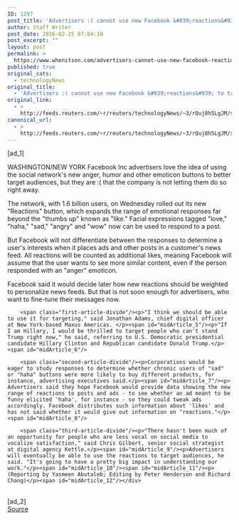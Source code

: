```yaml
---
ID: 1297
post_title: 'Advertisers :( cannot use new Facebook &#039;reactions&#039; to target viewers'
author: Staff Writer
post_date: 2016-02-25 07:04:10
post_excerpt: ""
layout: post
permalink: >
  https://www.whenitson.com/advertisers-cannot-use-new-facebook-reactions-to-target-viewers/
published: true
original_cats:
  - technologyNews
original_title:
  - 'Advertisers :( cannot use new Facebook &#039;reactions&#039; to target viewers'
original_link:
  - >
    http://feeds.reuters.com/~r/reuters/technologyNews/~3/rQuj8h5LgJM/story01.htm
canonical_url:
  - >
    http://feeds.reuters.com/~r/reuters/technologyNews/~3/rQuj8h5LgJM/story01.htm
---
```

 [ad_1]
<br><div id="articleText">
<span id="midArticle_start"/>

<span id="midArticle_0"/><span class="focusParagraph" readability="6"><p><span class="articleLocation">WASHINGTON/NEW YORK</span> Facebook Inc advertisers love the idea of using the social network's new anger, humor and other emoticon buttons to better target audiences, but they are :( that the company is not letting them do so right away.</p></span><span id="midArticle_1"/><p>The network, with 1.6 billion users, on Wednesday rolled out its new "Reactions" button, which expands the range of emotional responses far beyond the "thumbs up" known as "like." Facial expressions tagged "love," "haha," "sad," "angry" and "wow" now can be used to respond to a post.</p><span id="midArticle_2"/><p>But Facebook will not differentiate between the responses to determine a user's interests when it places ads and other posts in a customer's news feed. All reactions will be counted as additional likes, meaning Facebook will assume that the user wants to see more similar content, even if the person responded with an "anger" emoticon.</p><span id="midArticle_3"/><p>Facebook said it would decide later how new reactions should be weighted to personalize news feeds. But that is not soon enough for advertisers, who want to fine-tune their messages now.</p><span id="midArticle_4"/>
        
        <span class="first-article-divide"/><p>"I think we should be able to use it for targeting," said Jonathan Adams, chief digital officer at New York-based Maxus Americas. </p><span id="midArticle_5"/><p>"If I am Hillary, I would be thrilled to target people who can't stand Trump right now," he said, referring to U.S. Democratic presidential candidate Hillary Clinton and Republican candidate Donald Trump.</p><span id="midArticle_6"/>
        
        <span class="second-article-divide"/><p>Corporations would be eager to study responses to determine whether chronic users of "sad" or "haha" buttons were more likely to buy different products, for instance, advertising executives said.</p><span id="midArticle_7"/><p> Advertisers said they hope Facebook would provide data showing the new range of reactions to posts and ads - to see whether an ad meant to be funny elicited 'haha', for instance - so they could tweak ads accordingly. Facebook distributes such information about 'likes' and has not said whether it would give out information on "reactions."</p><span id="midArticle_8"/>
        
        <span class="third-article-divide"/><p>"There hasn't been much of an opportunity for people who are less vocal on social media to vocalize satisfaction," said Chris Gilbert, senior social strategist at digital agency Kettle.</p><span id="midArticle_9"/><p>Advertisers will eventually be able to use the reactions to target audiences, he said. "It's going to have a pretty big impact in understanding our work."</p><span id="midArticle_10"/><span id="midArticle_11"/><p> (Reporting by Yasmeen Abutaleb; Editing by Peter Henderson and Richard Chang)</p><span id="midArticle_12"/></div>
<br>[ad_2]
<br><a href="http://feeds.reuters.com/~r/reuters/technologyNews/~3/rQuj8h5LgJM/story01.htm">Source </a>